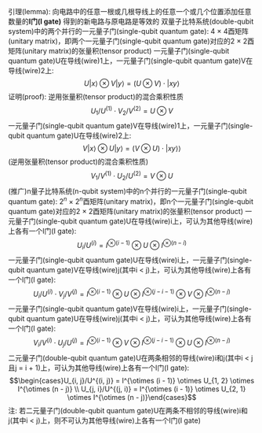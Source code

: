 引理(lemma): 向电路中的任意一根或几根导线上的任意一个或几个位置添加任意数量的**I门(I gate)** 得到的新电路与原电路是等效的
双量子比特系统(double-qubit system)中的两个并行的一元量子门(single-qubit quantum gate): 4 $\times$ 4酉矩阵(unitary matrix)，即两个一元量子门(single-qubit quantum gate)对应的2 $\times$ 2酉矩阵(unitary matrix)的张量积(tensor product)
	一元量子门(single-qubit quantum gate)U在导线(wire)1上，一元量子门(single-qubit quantum gate)V在导线(wire)2上:
$$U|x\rangle \otimes V|y\rangle = (U \otimes V) \cdot |xy\rangle$$
		证明(proof): 逆用张量积(tensor product)的混合乘积性质
$$U_{1}/U^{(1)} \cdot V_{2}/V^{(2)} = U \otimes V$$
	一元量子门(single-qubit quantum gate)V在导线(wire)1上，一元量子门(single-qubit quantum gate)U在导线(wire)2上:
$$V|x\rangle \otimes U|y\rangle = (V \otimes U) \cdot |xy\rangle\rangle$$
	(逆用张量积(tensor product)的混合乘积性质)
$$V_{1}/V^{(1)} \cdot U_{2}/U^{(2)} = V \otimes U$$
(推广)n量子比特系统(n-qubit system)中的n个并行的一元量子门(single-qubit quantum gate): $2^{n}$ $\times$ $2^{n}$酉矩阵(unitary matrix)，即n个一元量子门(single-qubit quantum gate)对应的2 $\times$ 2酉矩阵(unitary matrix)的张量积(tensor product)
	一元量子门(single-qubit quantum gate)U在导线(wire)i上，可认为其他导线(wire)上各有一个I门(I gate):
$$U_{i}/U^{(i)} = I^{\otimes (i - 1)} \otimes U \otimes I^{\otimes (n - i)}$$
	一元量子门(single-qubit quantum gate)U在导线(wire)i上，一元量子门(single-qubit quantum gate)V在导线(wire)j(其中i < j)上，可认为其他导线(wire)上各有一个I门(I gate):
$$U_{i}/U^{(i)} \cdot V_{j}/V^{(j)} = I^{\otimes (i - 1)} \otimes U \otimes I^{\otimes (j - i - 1)} \otimes V \otimes I^{\otimes (n - j)}$$
	一元量子门(single-qubit quantum gate)V在导线(wire)i上，一元量子门(single-qubit quantum gate)U在导线(wire)j(其中i < j)上，可认为其他导线(wire)上各有一个I门(I gate):
$$V_{i}/V^{(i)} \cdot U_{j}/U^{(j)} = I^{\otimes (i - 1)} \otimes V \otimes I^{\otimes (j - i - 1)} \otimes U \otimes I^{\otimes (n - j)}$$
	二元量子门(double-qubit quantum gate)U在两条相邻的导线(wire)i和j(其中i < j且j = i + 1)上，可认为其他导线(wire)上各有一个I门(I gate):
$$\begin{cases}U_{i, j}/U^{(i, j)} = I^{\otimes (i - 1)} \otimes U_{1, 2} \otimes I^{\otimes (n - j)} \\ U_{j, i}/U^{(j, i)} = I^{\otimes (i - 1)} \otimes U_{2, 1} \otimes I^{\otimes (n - j)}\end{cases}$$
	注: 若二元量子门(double-qubit quantum gate)U在两条不相邻的导线(wire)i和j(其中i < j)上，则不可认为其他导线(wire)上各有一个I门(I gate)
